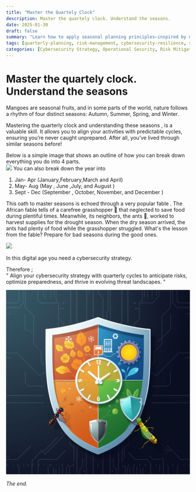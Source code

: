 ```yaml
---
title: "Master the Quartely Clock"
description: Master the quartely clock. Understand the seasons.
date: 2025-01-30
draft: false 
summary: "Learn how to apply seasonal planning principles—inspired by natural cycles and timeless wisdom—to fortify your cybersecurity operations. By breaking the year into actionable quarters, you can proactively address vulnerabilities, allocate resources strategically, and ensure resilience against both predictable and unforeseen threats."
tags: [quarterly-planning, risk-management, cybersecurity-resilience, seasonal-cycles]
categories: [Cybersecurity Strategy, Operational Security, Risk Mitigation, Incident Preparedness]
---
```


# Master the quartely clock. Understand the seasons

Mangoes are seasonal fruits, and in some parts of the world, nature follows a rhythm of four distinct seasons: Autumn, Summer, Spring, and Winter.  

Mastering the quarterly clock and understanding these seasons , is a valuable skill. It allows you to align your activities with predictable cycles, ensuring you’re never caught unprepared. After all, you’ve lived through similar seasons before!  

Below is a simple image that shows an outline of how you can break down everything you do into 4 parts.  
![](https://beta.appflowy.cloud/api/file_storage/0512efd9-7468-4c2e-b38d-422de1376f7f/v1/blob/a0f01974%2Dfe46%2D4995%2D8225%2D0abd4db71bbf/gKUMIp27v-0DX4sKyQhXqWveMjCHkoIHnjpza14tHr4=.jpg)
You can also break down the year into 
1. Jan- Apr      (January,February,March and April)
1. May- Aug    (May , June ,July, and August )
1. Sept - Dec    (September , October, November, and December )


This oath to master seasons is echoed through a very popular fable . The African fable tells of a carefree grasshopper 🦗 that neglected to save food during plentiful times. Meanwhile, its neighbors, the ants 🐜, worked  to harvest  supplies for the drought season. When the dry season  arrived, the ants had plenty of food while the grasshopper struggled.  What's the lesson from the fable? Prepare for bad seasons during the good ones.  

![](https://beta.appflowy.cloud/api/file_storage/0512efd9-7468-4c2e-b38d-422de1376f7f/v1/blob/a0f01974%2Dfe46%2D4995%2D8225%2D0abd4db71bbf/A8rwTQmcaRKwT8PKjbkbtKC1Lth2YptfFBL_sEZpaOg=.png)


In this digital age you need a cybersecurity strategy. 

Therefore ;  
" Align your cybersecurity strategy with quarterly cycles to anticipate risks, optimize preparedness, and thrive in evolving threat landscapes. "

![](featured.png)


_The end._



